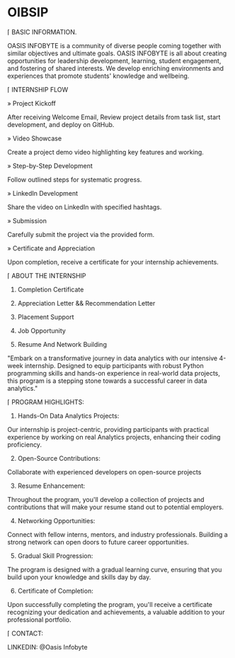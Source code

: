 # OIBSIP

⌈ BASIC INFORMATION.

OASIS INFOBYTE is a community of diverse people coming together with similar objectives and ultimate goals. 
OASIS INFOBYTE is all about creating opportunities for leadership development, learning, student engagement, and fostering of shared interests. We develop enriching environments and experiences that promote students' knowledge and wellbeing.

⌈ INTERNSHIP FLOW 

» Project Kickoff

After receiving Welcome Email,
Review project details from task
list, start development, and
deploy on GitHub.

» Video Showcase

Create a project demo
video highlighting key
features and working.

» Step-by-Step
Development

Follow outlined steps
for systematic
progress.

» LinkedIn
Development

Share the video on
LinkedIn with specified
hashtags.

» Submission

Carefully submit the
project via the
provided form.

» Certificate and
Appreciation

Upon completion, receive a
certificate for your internship
achievements.


⌈ ABOUT THE INTERNSHIP

1. Completion Certificate

2. Appreciation Letter
&& Recommendation Letter

3. Placement Support

4. Job Opportunity

5. Resume And Network Building

"Embark on a transformative journey in data analytics
with our intensive 4-week internship. Designed to
equip participants with robust Python programming
skills and hands-on experience in real-world data
projects, this program is a stepping stone towards a
successful career in data analytics."

⌈ PROGRAM HIGHLIGHTS:

1. Hands-On Data Analytics Projects:

Our internship is project-centric, providing
participants with practical experience by working
on real Analytics projects, enhancing their coding
proficiency.

2. Open-Source Contributions:

Collaborate with experienced developers on
open-source projects

3. Resume Enhancement:

Throughout the program, you'll develop a
collection of projects and contributions that will
make your resume stand out to potential
employers.

 4. Networking Opportunities:

Connect with fellow interns, mentors, and
industry professionals. Building a strong network
can open doors to future career opportunities.

5. Gradual Skill Progression:

The program is designed with a gradual learning
curve, ensuring that you build upon your
knowledge and skills day by day.

6. Certificate of Completion:

Upon successfully completing the program, you'll
receive a certificate recognizing your dedication
and achievements, a valuable addition to your
professional portfolio.

⌈ CONTACT: 

LINKEDIN: @Oasis Infobyte
